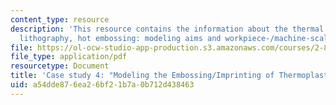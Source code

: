 ```yaml
---
content_type: resource
description: 'This resource contains the information about the thermal nanoimprint
  lithography, hot embossing: modeling aims and workpiece-/machine-scale effects.'
file: https://ol-ocw-studio-app-production.s3.amazonaws.com/courses/2-830j-control-of-manufacturing-processes-sma-6303-spring-2008/a54dde876ea26bf21b7a0b712d438463_lecture22.pdf
file_type: application/pdf
resourcetype: Document
title: 'Case study 4: "Modeling the Embossing/Imprinting of Thermoplastic Layers'
uid: a54dde87-6ea2-6bf2-1b7a-0b712d438463
---
```

